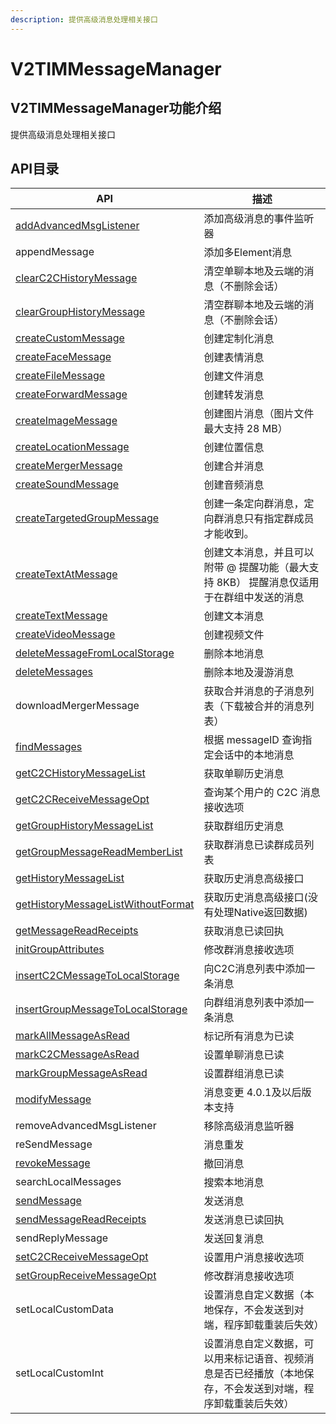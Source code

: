 ```yaml
---
description: 提供高级消息处理相关接口
---
```


# V2TIMMessageManager

## V2TIMMessageManager功能介绍

提供高级消息处理相关接口

## API目录

| API                                                                                                                                                                                                | 描述                                                    |
| -------------------------------------------------------------------------------------------------------------------------------------------------------------------------------------------------- | ----------------------------------------------------- |
| [addAdvancedMsgListener](https://pub.dev/documentation/tencent\_im\_sdk\_plugin/latest/manager\_v2\_tim\_message\_manager/V2TIMMessageManager/addAdvancedMsgListener.html)                         | 添加高级消息的事件监听器                                          |
| appendMessage                                                                                                                                                                                      | 添加多Element消息                                          |
| [clearC2CHistoryMessage](../../api/v2timmessagemanager/clearc2chistorymessage.md)                                                                                                                  | 清空单聊本地及云端的消息（不删除会话）                                   |
| [clearGroupHistoryMessage](../../api/v2timmessagemanager/cleargrouphistorymessage.md)                                                                                                              | 清空群聊本地及云端的消息（不删除会话）                                   |
| [createCustomMessage](../../api/v2timmessagemanager/createcustommessage.md)                                                                                                                        | 创建定制化消息                                               |
| [createFaceMessage](../../api/v2timmessagemanager/createfacemessage.md)                                                                                                                            | 创建表情消息                                                |
| [createFileMessage](../../api/v2timmessagemanager/createfilemessage.md)                                                                                                                            | 创建文件消息                                                |
| [createForwardMessage](../../api/v2timmessagemanager/createforwardmessage.md)                                                                                                                      | 创建转发消息                                                |
| [createImageMessage](../../api/v2timmessagemanager/createimagemessage.md)                                                                                                                          | 创建图片消息（图片文件最大支持 28 MB）                                |
| [createLocationMessage](../../api/v2timmessagemanager/createlocationmessage.md)                                                                                                                    | 创建位置信息                                                |
| [createMergerMessage](../../api/v2timmessagemanager/createmergermessage.md)                                                                                                                        | 创建合并消息                                                |
| [createSoundMessage](../../api/v2timmessagemanager/createsoundmessage.md)                                                                                                                          | 创建音频消息                                                |
| [createTargetedGroupMessage](../../api/v2timmessagemanager/createtargetedgroupmessage.md)                                                                                                          | 创建一条定向群消息，定向群消息只有指定群成员才能收到。                           |
| [createTextAtMessage](../../api/v2timmessagemanager/createtextatmessage.md)                                                                                                                        | 创建文本消息，并且可以附带 @ 提醒功能（最大支持 8KB） 提醒消息仅适用于在群组中发送的消息      |
| [createTextMessage](../../api/v2timmessagemanager/createtextmessage.md)                                                                                                                            | 创建文本消息                                                |
| [createVideoMessage](../../api/v2timmessagemanager/createvideomessage.md)                                                                                                                          | 创建视频文件                                                |
| [deleteMessageFromLocalStorage](../../api/v2timmessagemanager/deletemessagefromlocalstorage.md)                                                                                                    | 删除本地消息                                                |
| [deleteMessages](../../api/v2timmessagemanager/deletemessages-1.md)                                                                                                                                | 删除本地及漫游消息                                             |
| downloadMergerMessage                                                                                                                                                                              | 获取合并消息的子消息列表（下载被合并的消息列表）                              |
| [findMessages](../../api/v2timmessagemanager/findmessages.md)                                                                                                                                      | 根据 messageID 查询指定会话中的本地消息                             |
| [getC2CHistoryMessageList](../../api/v2timmessagemanager/getc2chistorymessagelist.md)                                                                                                              | 获取单聊历史消息                                              |
| [getC2CReceiveMessageOpt](../../api/v2timmessagemanager/getc2creceivemessageopt.md)                                                                                                                | 查询某个用户的 C2C 消息接收选项                                    |
| [getGroupHistoryMessageList](https://pub.dev/documentation/tencent\_im\_sdk\_plugin/latest/manager\_v2\_tim\_message\_manager/V2TIMMessageManager/getGroupHistoryMessageList.html)                 | 获取群组历史消息                                              |
| [getGroupMessageReadMemberList](../../api/v2timmessagemanager/getgroupmessagereadmemberlist.md)                                                                                                    | 获取群消息已读群成员列表                                          |
| [getHistoryMessageList](https://pub.dev/documentation/tencent\_im\_sdk\_plugin/latest/manager\_v2\_tim\_message\_manager/V2TIMMessageManager/getHistoryMessageList.html)                           | 获取历史消息高级接口                                            |
| [getHistoryMessageListWithoutFormat](https://pub.dev/documentation/tencent\_im\_sdk\_plugin/latest/manager\_v2\_tim\_message\_manager/V2TIMMessageManager/getHistoryMessageListWithoutFormat.html) | 获取历史消息高级接口(没有处理Native返回数据)                            |
| [getMessageReadReceipts](https://pub.dev/documentation/tencent\_im\_sdk\_plugin/latest/manager\_v2\_tim\_message\_manager/V2TIMMessageManager/getMessageReadReceipts.html)                         | 获取消息已读回执                                              |
| [initGroupAttributes](https://pub.dev/documentation/tencent\_im\_sdk\_plugin/latest/manager\_v2\_tim\_group\_manager/V2TIMGroupManager/initGroupAttributes.html)                                   | 修改群消息接收选项                                             |
| [insertC2CMessageToLocalStorage](https://pub.dev/documentation/tencent\_im\_sdk\_plugin/latest/manager\_v2\_tim\_message\_manager/V2TIMMessageManager/insertC2CMessageToLocalStorage.html)         | 向C2C消息列表中添加一条消息                                       |
| [insertGroupMessageToLocalStorage](https://pub.dev/documentation/tencent\_im\_sdk\_plugin/latest/manager\_v2\_tim\_message\_manager/V2TIMMessageManager/insertGroupMessageToLocalStorage.html)     | 向群组消息列表中添加一条消息                                        |
| [markAllMessageAsRead](https://pub.dev/documentation/tencent\_im\_sdk\_plugin/latest/manager\_v2\_tim\_message\_manager/V2TIMMessageManager/markAllMessageAsRead.html)                             | 标记所有消息为已读                                             |
| [markC2CMessageAsRead](https://pub.dev/documentation/tencent\_im\_sdk\_plugin/latest/manager\_v2\_tim\_message\_manager/V2TIMMessageManager/markC2CMessageAsRead.html)                             | 设置单聊消息已读                                              |
| [markGroupMessageAsRead](https://pub.dev/documentation/tencent\_im\_sdk\_plugin/latest/manager\_v2\_tim\_message\_manager/V2TIMMessageManager/markGroupMessageAsRead.html)                         | 设置群组消息已读                                              |
| [modifyMessage](../../api/v2timmessagemanager/modifymessage.md)                                                                                                                                    | 消息变更 4.0.1及以后版本支持                                     |
| removeAdvancedMsgListener                                                                                                                                                                          | 移除高级消息监听器                                             |
| reSendMessage                                                                                                                                                                                      | 消息重发                                                  |
| [revokeMessage](../../api/v2timmessagemanager/revokemessage.md)                                                                                                                                    | 撤回消息                                                  |
| searchLocalMessages                                                                                                                                                                                | 搜索本地消息                                                |
| [sendMessage](../../api/v2timmessagemanager/sendmessage.md)                                                                                                                                        | 发送消息                                                  |
| [sendMessageReadReceipts](../../api/v2timmessagemanager/sendmessagereadreceipts.md)                                                                                                                | 发送消息已读回执                                              |
| sendReplyMessage                                                                                                                                                                                   | 发送回复消息                                                |
| [setC2CReceiveMessageOpt](../../api/v2timmessagemanager/setc2creceivemessageopt.md)                                                                                                                | 设置用户消息接收选项                                            |
| [setGroupReceiveMessageOpt](../../api/v2timmessagemanager/setgroupreceivemessageopt.md)                                                                                                            | 修改群消息接收选项                                             |
| setLocalCustomData                                                                                                                                                                                 | 设置消息自定义数据（本地保存，不会发送到对端，程序卸载重装后失效）                     |
| setLocalCustomInt                                                                                                                                                                                  | 设置消息自定义数据，可以用来标记语音、视频消息是否已经播放（本地保存，不会发送到对端，程序卸载重装后失效） |
